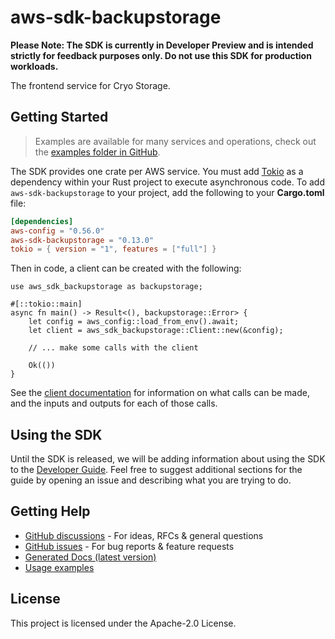 # aws-sdk-backupstorage

**Please Note: The SDK is currently in Developer Preview and is intended strictly for
feedback purposes only. Do not use this SDK for production workloads.**

The frontend service for Cryo Storage.

## Getting Started

> Examples are available for many services and operations, check out the
> [examples folder in GitHub](https://github.com/awslabs/aws-sdk-rust/tree/main/examples).

The SDK provides one crate per AWS service. You must add [Tokio](https://crates.io/crates/tokio)
as a dependency within your Rust project to execute asynchronous code. To add `aws-sdk-backupstorage` to
your project, add the following to your **Cargo.toml** file:

```toml
[dependencies]
aws-config = "0.56.0"
aws-sdk-backupstorage = "0.13.0"
tokio = { version = "1", features = ["full"] }
```

Then in code, a client can be created with the following:

```rust,no_run
use aws_sdk_backupstorage as backupstorage;

#[::tokio::main]
async fn main() -> Result<(), backupstorage::Error> {
    let config = aws_config::load_from_env().await;
    let client = aws_sdk_backupstorage::Client::new(&config);

    // ... make some calls with the client

    Ok(())
}
```

See the [client documentation](https://docs.rs/aws-sdk-backupstorage/latest/aws_sdk_backupstorage/client/struct.Client.html)
for information on what calls can be made, and the inputs and outputs for each of those calls.

## Using the SDK

Until the SDK is released, we will be adding information about using the SDK to the
[Developer Guide](https://docs.aws.amazon.com/sdk-for-rust/latest/dg/welcome.html). Feel free to suggest
additional sections for the guide by opening an issue and describing what you are trying to do.

## Getting Help

* [GitHub discussions](https://github.com/awslabs/aws-sdk-rust/discussions) - For ideas, RFCs & general questions
* [GitHub issues](https://github.com/awslabs/aws-sdk-rust/issues/new/choose) - For bug reports & feature requests
* [Generated Docs (latest version)](https://awslabs.github.io/aws-sdk-rust/)
* [Usage examples](https://github.com/awslabs/aws-sdk-rust/tree/main/examples)

## License

This project is licensed under the Apache-2.0 License.

